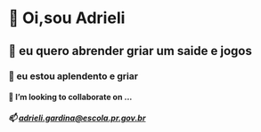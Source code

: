 # 👋 Oi,sou Adrieli
## 👀 eu quero abrender griar um saide e jogos
### 🌱 eu estou aplendento e griar
#### 💞️ I’m looking to collaborate on ...
##### 📫 adrieli.gardina@escola.pr.gov.br

<!---
adrieligardina/adrieligardina is a ✨ special ✨ repository because its `README.md` (this file) appears on your GitHub profile.
You can click the Preview link to take a look at your changes.
--->
